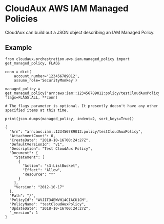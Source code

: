 # CloudAux AWS IAM Managed Policies

CloudAux can build out a JSON object describing an IAM Managed Policy.

## Example

    from cloudaux.orchestration.aws.iam.managed_policy import get_managed_policy, FLAGS

    conn = dict(
        account_number='123456789012',
        assume_role='SecurityMonkey')

    managed_policy = get_managed_policy('arn:aws:iam::123456789012:policy/testCloudAuxPolicy', flags=FLAGS.ALL, **conn)

    # The flags parameter is optional. It presently doesn't have any other specified items at this time.

    print(json.dumps(managed_policy, indent=2, sort_keys=True))

    {
      "Arn": "arn:aws:iam::123456789012:policy/testCloudAuxPolicy",
      "AttachmentCount": 0,
      "CreateDate": "2018-10-16T00:24:27Z",
      "DefaultVersionId": "v1",
      "Description": "Test CloudAux Policy",
      "Document": {
        "Statement": [
          {
            "Action": "s3:ListBucket",
            "Effect": "Allow",
            "Resource": "*"
          }
        ],
        "Version": "2012-10-17"
      },
      "Path": "/",
      "PolicyId": "AVJIT34BWVH14CIACU1CM",
      "PolicyName": "testCloudAuxPolicy",
      "UpdateDate": "2018-10-16T00:24:27Z",
      "_version": 1
    }
